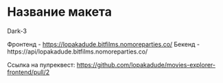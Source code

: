 # Название макета

Dark-3

Фронтенд - https://lopakadude.bitfilms.nomoreparties.co/ Бекенд - https://api/lopakadude.bitfilms.nomoreparties.co/

Ссылка на пулреквест: https://github.com/lopakadude/movies-explorer-frontend/pull/2